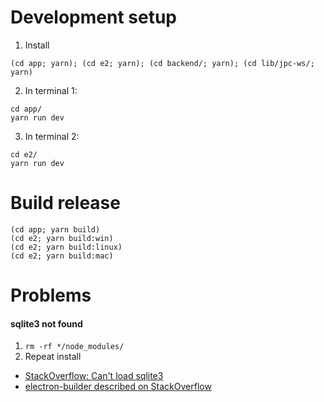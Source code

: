 # Development setup

1. Install
```
(cd app; yarn); (cd e2; yarn); (cd backend/; yarn); (cd lib/jpc-ws/; yarn)
```

2. In terminal 1:
```
cd app/
yarn run dev
```

3. In terminal 2:
```
cd e2/
yarn run dev
```

# Build release

```
(cd app; yarn build)
(cd e2; yarn build:win)
(cd e2; yarn build:linux)
(cd e2; yarn build:mac)
```

# Problems

#### sqlite3 not found

1. `rm -rf */node_modules/`
2. Repeat install

* [StackOverflow: Can't load sqlite3](https://stackoverflow.com/questions/20221825/node-js-says-it-cant-load-sqlite3-module-but-does-anyway)
* [electron-builder described on StackOverflow](https://stackoverflow.com/a/41230765)
